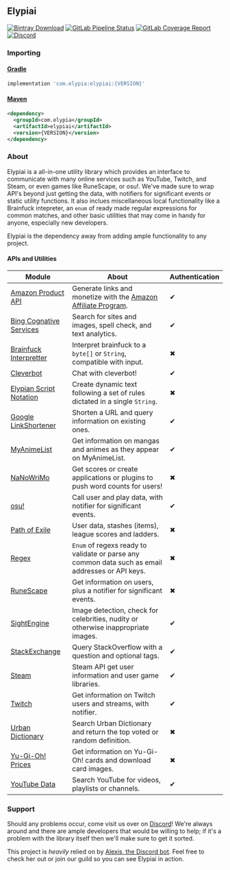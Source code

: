 ## Elypiai
[![Bintray Download](https://api.bintray.com/packages/elypia/Elypiai/Elypiai/images/download.svg)](https://bintray.com/elypia/Elypiai/Elypiai/_latestVersion)
[![GitLab Pipeline Status](https://gitlab.com/Elypia/Elypiai/badges/master/pipeline.svg)](https://gitlab.com/Elypia/Elypiai/commits/master)
[![GitLab Coverage Report](https://gitlab.com/Elypia/Elypiai/badges/master/coverage.svg)](https://gitlab.com/Elypia/Elypiai/commits/master)
[![Discord](https://discordapp.com/api/guilds/184657525990359041/widget.png)](https://discord.gg/hprGMaM)

### Importing
#### [Gradle](https://gradle.org/)
```gradle
implementation 'com.elypia:elypiai:{VERSION}'
```

#### [Maven](https://maven.apache.org/)
```xml
<dependency>
  <groupId>com.elypia</groupId>
  <artifactId>elypiai</artifactId>
  <version>{VERSION}</version>
</dependency>
```

### About
Elypiai is a all-in-one utility library which provides an interface to communicate with many online services such as YouTube, Twitch, and Steam, or even games like RuneScape, or osu!. We've made sure to wrap API's beyond just getting the data, with notifiers for significant events or static utility functions. It also inclues miscellaneous local functionality like a Brainfuck intepreter, an `enum` of ready made regular expressions for common matches, and other basic utilities that may come in handy for anyone, especially new developers.

Elypiai is the dependency away from adding ample functionality to any project.

#### APIs and Utilities
Module | About | Authentication
------ | ----- | --------------
[Amazon Product API](https://affiliate-program.amazon.com/gp/advertising/api/detail/main.html) | Generate links and monetize with the [Amazon Affiliate Program](https://affiliate-program.amazon.com/). | ✔
[Bing Cognative Services](https://www.microsoft.com/cognitive-services) | Search for sites and images, spell check, and text analytics. | ✔
[Brainfuck Interpretter](https://en.wikipedia.org/wiki/Brainfuck) | Interpret brainfuck to a `byte[]` or `String`, compatible with input. | ✖
[Cleverbot](https://www.cleverbot.com/api/) | Chat with cleverbot! | ✔
[Elypian Script Notation](https://gitlab.com/Elypia/Elyversity/wikis/Elypian-Script-Notation) | Create dynamic text following a set of rules dictated in a single `String`. | ✖
[Google LinkShortener](https://console.developers.google.com/) | Shorten a URL and query information on existing ones. | ✔
[MyAnimeList](https://myanimelist.net/modules.php?go=api) | Get information on mangas and animes as they appear on MyAnimeList. | ✔
[NaNoWriMo](https://nanowrimo.org/wordcount_api) | Get scores or create applications or plugins to push word counts for users! | ✖
[osu!](https://osu.ppy.sh/p/api) | Call user and play data, with notifier for significant events. | ✔
[Path of Exile](https://www.pathofexile.com/developer/docs/api-resources) | User data, stashes (items), league scores and ladders. | ✖
[Regex](https://regex101.com/) | `Enum` of regexs ready to validate or parse any common data such as email addresses or API keys. | ✖
[RuneScape](http://runescape.wikia.com/wiki/Application_programming_interface) | Get information on users, plus a notifier for significant events. | ✖
[SightEngine](https://sightengine.com/) | Image detection, check for celebrities, nudity or otherwise inappropriate images. | ✔
[StackExchange](https://api.stackexchange.com/) | Query StackOverflow with a question and optional tags. | ✔
[Steam](https://steamcommunity.com/dev) | Steam API get user information and user game libraries. | ✔
[Twitch](https://dev.twitch.tv/docs) | Get information on Twitch users and streams, with notifier. | ✔
[Urban Dictionary](http://api.urbandictionary.com/v0/define?term=api) | Search Urban Dictionary and return the top voted or random definition. | ✖
[Yu-Gi-Oh! Prices](http://docs.yugiohprices.apiary.io/) | Get information on Yu-Gi-Oh! cards and download card images. | ✖
[YouTube Data](https://console.developers.google.com/) | Search YouTube for videos, playlists or channels. | ✔

### Support
Should any problems occur, come visit us over on [Discord](https://discord.gg/hprGMaM)! We're always around and there are ample developers that would be willing to help; if it's a problem with the library itself then we'll make sure to get it sorted.

This project is _heavily_ relied on by [Alexis, the Discord bot](https://discordapp.com/oauth2/authorize?client_id=230716794212581376&scope=bot). Feel free to check her out or join our guild so you can see Elypiai in action.